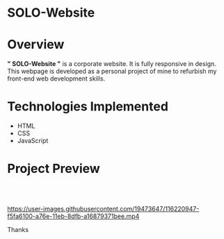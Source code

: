 # SOLO-Website

<h1> Overview </h1> 

**" SOLO-Website "** is a corporate website. It is fully responsive in design. This webpage is developed as a personal project of mine to refurbish my front-end web development skills.

<h1>Technologies Implemented</h1> 

- HTML
- CSS
- JavaScript


<h1> Project Preview </h1> 
<br>
<br>

https://user-images.githubusercontent.com/19473647/116220947-f5fa6100-a76e-11eb-8dfb-a16879371bee.mp4


Thanks 
